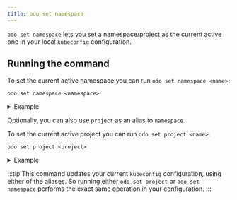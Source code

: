 ```yaml
---
title: odo set namespace
---
```


`odo set namespace` lets you set a namespace/project as the current active one in your local `kubeconfig` configuration.

## Running the command
To set the current active namespace you can run `odo set namespace <name>`:
```console
odo set namespace <namespace>
```

<details>
<summary>Example</summary>

```console
$ odo set namespace mynamespace
 ✓  Current active namespace set to "mynamespace"
```
</details>

Optionally, you can also use `project` as an alias to `namespace`.

To set the current active project you can run `odo set project <name>`:
```console
odo set project <project>
```

<details>
<summary>Example</summary>

```console
$ odo set project myproject
  ✓  Current active project set to "myproject"
```
</details>

:::tip
This command updates your current `kubeconfig` configuration, using either of the aliases.
So running either `odo set project` or `odo set namespace` performs the exact same operation in your configuration.
:::
